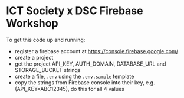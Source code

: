 # ICT Society x DSC Firebase Workshop

To get this code up and running:
- register a firebase account at https://console.firebase.google.com/
- create a project
- get the project API_KEY, AUTH_DOMAIN, DATABASE_URL and STORAGE_BUCKET strings
- create a file, `.env` using the `.env.sample` template
- copy the strings from Firebase console into their key, e.g. (API_KEY=ABC12345), do this for all 4 values